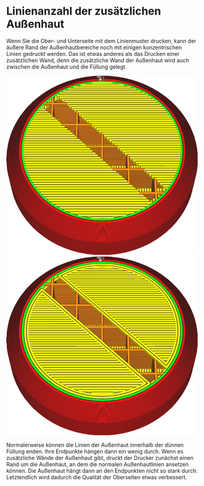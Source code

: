 Linienanzahl der zusätzlichen Außenhaut
====
Wenn Sie die Ober- und Unterseite mit dem Linienmuster drucken, kann der äußere Rand der Außenhautbereiche noch mit einigen konzentrischen Linien gedruckt werden. Das ist etwas anderes als das Drucken einer zusätzlichen Wand, denn die zusätzliche Wand der Außenhaut wird auch zwischen die Außenhaut und die Füllung gelegt.

<!--screenshot {
"image_path": "skin_outline_count_0.png",
"models": [
    {
        "script": "stamp.scad",
        "transformation": ["scale(0.5)"]
    }
],
"camera_position": [38, 38, 99],
"settings": {"skin_outline_count": 0},
"layer": 115,
"colours": 64
}-->
<!--screenshot {
"image_path": "skin_outline_count_2.png",
"models": [
    {
        "script": "stamp.scad",
        "transformation": ["scale(0.5)"]
    }
],
"camera_position": [38, 38, 99],
"settings": {"skin_outline_count": 2},
"layer": 115,
"colours": 64
}-->

![Keine zusätzlichen Außenhautkonturen.](../../../articles/images/skin_outline_count_0.png)
![Zwei zusätzliche Außenhautkonturen](../../../articles/images/skin_outline_count_2.png)

Normalerweise können die Linien der Außenhaut innerhalb der dünnen Füllung enden. Ihre Endpunkte hängen dann ein wenig durch. Wenn es zusätzliche Wände der Außenhaut gibt, druckt der Drucker zunächst einen Rand um die Außenhaut, an dem die normalen Außenhautlinien ansetzen können. Die Außenhaut hängt dann an den Endpunkten nicht so stark durch. Letztendlich wird dadurch die Qualität der Oberseiten etwas verbessert.